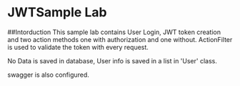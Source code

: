 # JWTSample Lab

##Intorduction
 This sample lab contains User Login, JWT token creation and two action methods one with authorization and one without.
 ActionFilter is used to validate the token with every request.
 
 No Data is saved in database, User info is saved in a list in 'User' class.
 
 swagger is also configured.
 
 
